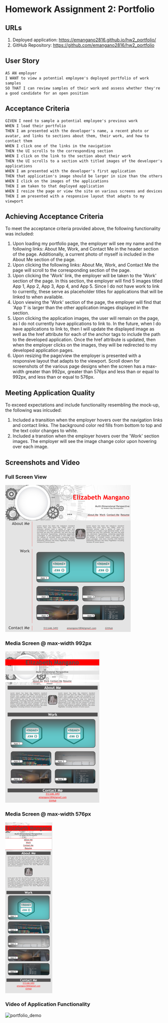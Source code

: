 # Homework Assignment 2: Portfolio

## URLs
1. Deployed application: https://emangano2816.github.io/hw2_portfolio/
2. GitHub Repository: https://github.com/emangano2816/hw2_portfolio

## User Story
```
AS AN employer
I WANT to view a potential employee's deployed portfolio of work samples
SO THAT I can review samples of their work and assess whether they're a good candidate for an open position

```
## Acceptance Criteria
```
GIVEN I need to sample a potential employee's previous work
WHEN I load their portfolio
THEN I am presented with the developer's name, a recent photo or avatar, and links to sections about them, their work, and how to contact them
WHEN I click one of the links in the navigation
THEN the UI scrolls to the corresponding section
WHEN I click on the link to the section about their work
THEN the UI scrolls to a section with titled images of the developer's applications
WHEN I am presented with the developer's first application
THEN that application's image should be larger in size than the others
WHEN I click on the images of the applications
THEN I am taken to that deployed application
WHEN I resize the page or view the site on various screens and devices
THEN I am presented with a responsive layout that adapts to my viewport

```
## Achieving Acceptance Criteria

To meet the acceptance criteria provided above, the following functionality was included:

1. Upon loading my portfolio page, the employer will see my name and the following links: About Me, Work, and Contact Me in the header section of the page.  Additionally, a current photo of myself is included in the About Me section of the page.
2. Upon clicking the following links: About Me, Work, and Contact Me the page will scroll to the corresponding section of the page.
3. Upon clicking the 'Work' link, the employer will be taken to the 'Work' section of the page.  In this section, the employer will find 5 images titled App 1, App 2, App 3, App 4, and App 5.  Since I do not have work to link to currently, these serve as placeholder titles for applications that will be linked to when available.
4. Upon viewing the 'Work' section of the page, the employer will find that 'App 1' is larger than the other application images displayed in the section.
5. Upon clicking the application images, the user will remain on the page, as I do not currently have applications to link to.  In the future, when I do have applications to link to, then I will update the displayed image as well as the href attribute for each of the anchor tags to include the path to the developed application.  Once the href attribute is updated, then when the employer clicks on the images, they will be redirected to my developed application pages.
6. Upon resizing the page/view the employer is presented with a responsive layout that adapts to the viewport.  Scroll down for screenshots of the various page designs when the screen has a max-width greater than 992px, greater than 576px and less than or equal to 992px, and less than or equal to 576px.

## Meeting Application Quality

To exceed expectations and include functionality resembling the mock-up, the following was inlcuded:

1. Included a transition when the employer hovers over the navigation links and contact links.  The background color red fills from bottom to top and the text color changes to white.
2. Included a transtion when the employer hovers over the 'Work' section images.  The employer will see the image change color upon hovering over each image.

## Screenshots and Video
### Full Screen View
![screenshot](/assets/images/Portfolio_Full_Size_View_resize.png)

### Media Screen @ max-width 992px
![screenshot](/assets/images/Portfolio_MediaView_at_992px_resize.png)

### Media Screen @ max-width 576px
![screenshot](/assets/images/Portfolio_MediaView_at_576px_resize.png)

### Video of Application Functionality
![portfolio_demo](https://user-images.githubusercontent.com/79860046/117034965-d2389d00-acd1-11eb-8317-6cfca300fd12.gif)
